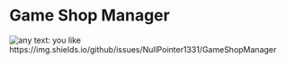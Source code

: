# Game Shop Manager
<img alt="any text: you like" src="https://img.shields.io/github/contributors/NullPointer1331/GameShopManager">
https://img.shields.io/github/issues/NullPointer1331/GameShopManager